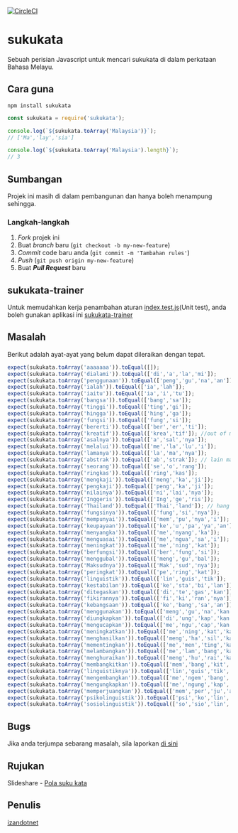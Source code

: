 [![CircleCI](https://circleci.com/gh/izandotnet/sukukata.svg?style=svg)](https://circleci.com/gh/izandotnet/sukukata)

# <b>sukukata</b>
Sebuah perisian Javascript untuk mencari sukukata di dalam perkataan Bahasa Melayu.

## Cara guna
```
npm install sukukata
```
```javascript
const sukukata = require('sukukata');

console.log(`${sukukata.toArray('Malaysia')}`);
// ['Ma','lay','sia']

console.log(`${sukukata.toArray('Malaysia').length}`);
// 3
```
## Sumbangan
Projek ini masih di dalam pembangunan dan hanya boleh menampung sehingga.
<br />

### Langkah-langkah
1. *Fork* projek ini
2. Buat *branch* baru (`git checkout -b my-new-feature`)
3. *Commit* code baru anda (`git commit -m 'Tambahan rules'`)
4. *Push* (`git push origin my-new-feature`)
5. Buat ***Pull Request*** baru

## sukukata-trainer
Untuk memudahkan kerja penambahan aturan [index.test.js](https://github.com/izandotnet/sukukata/blob/master/__tests__/index.test.js)(Unit test), anda boleh gunakan aplikasi ini [sukukata-trainer](https://github.com/izandotnet/sukukata-trainer)

## Masalah
Berikut adalah ayat-ayat yang belum dapat dileraikan dengan tepat.
```javascript
expect(sukukata.toArray('aaaaaaa')).toEqual([]);
expect(sukukata.toArray('dialami')).toEqual(['di','a','la','mi']);
expect(sukukata.toArray('penggunaan')).toEqual(['peng','gu','na','an']);
expect(sukukata.toArray('ialah')).toEqual(['ia','lah']);
expect(sukukata.toArray('iaitu')).toEqual(['ia','i','tu']);
expect(sukukata.toArray('bangsa')).toEqual(['bang','sa']);
expect(sukukata.toArray('tinggi')).toEqual(['ting','gi']);
expect(sukukata.toArray('hingga')).toEqual(['hing','ga']);
expect(sukukata.toArray('fungsi')).toEqual(['fung','si']);
expect(sukukata.toArray('bererti')).toEqual(['ber','er','ti']);
expect(sukukata.toArray('kreatif')).toEqual(['krea','tif']); //out of memory
expect(sukukata.toArray('asalnya')).toEqual(['a','sal','nya']);
expect(sukukata.toArray('melalui')).toEqual(['me','la','lu','i']);
expect(sukukata.toArray('lamanya')).toEqual(['la','ma','nya']);
expect(sukukata.toArray('abstrak')).toEqual(['ab','strak']); // lain macam reply
expect(sukukata.toArray('seorang')).toEqual(['se','o','rang']);
expect(sukukata.toArray('ringkas')).toEqual(['ring','kas']);
expect(sukukata.toArray('mengkaji')).toEqual(['meng','ka','ji']);
expect(sukukata.toArray('pengkaji')).toEqual(['peng','ka','ji']);
expect(sukukata.toArray('nilainya')).toEqual(['ni','lai','nya']);
expect(sukukata.toArray('Inggeris')).toEqual(['Ing','ge','ris']);
expect(sukukata.toArray('Thailand')).toEqual(['Thai','land']); // hang
expect(sukukata.toArray('fungsinya')).toEqual(['fung','si','nya']);
expect(sukukata.toArray('mempunyai')).toEqual(['mem','pu','nya','i']);
expect(sukukata.toArray('keupayaan')).toEqual(['ke','u','pa','ya','an']);
expect(sukukata.toArray('menyangka')).toEqual(['me','nyang','ka']);
expect(sukukata.toArray('menguasai')).toEqual(['me','ngua','sa','i']);
expect(sukukata.toArray('meningkat')).toEqual(['me','ning','kat']);
expect(sukukata.toArray('berfungsi')).toEqual(['ber','fung','si']);
expect(sukukata.toArray('menggubal')).toEqual(['meng','gu','bal']);
expect(sukukata.toArray('Maksudnya')).toEqual(['Mak','sud','nya']);
expect(sukukata.toArray('peringkat')).toEqual(['pe','ring','kat']);
expect(sukukata.toArray('linguistik')).toEqual(['lin','guis','tik']);
expect(sukukata.toArray('kestabilan')).toEqual(['ke','sta','bi','lan']);
expect(sukukata.toArray('ditegaskan')).toEqual(['di','te','gas','kan']);
expect(sukukata.toArray('fikirannya')).toEqual(['fi','ki','ran','nya']);
expect(sukukata.toArray('kebangsaan')).toEqual(['ke','bang','sa','an']);
expect(sukukata.toArray('menggunakan')).toEqual(['meng','gu','na','kan']);
expect(sukukata.toArray('diungkapkan')).toEqual(['di','ung','kap','kan']);
expect(sukukata.toArray('mengucapkan')).toEqual(['me','ngu','cap','kan']);
expect(sukukata.toArray('meningkatkan')).toEqual(['me','ning','kat','kan']);
expect(sukukata.toArray('menghasilkan')).toEqual(['meng','ha','sil','kan']);
expect(sukukata.toArray('mementingkan')).toEqual(['me','men','ting','kan']);
expect(sukukata.toArray('melambangkan')).toEqual(['me','lam','bang','kan']);
expect(sukukata.toArray('menghuraikan')).toEqual(['meng','hu','rai','kan']);
expect(sukukata.toArray('membangkitkan')).toEqual(['mem','bang','kit','kan']);
expect(sukukata.toArray('linguistiknya')).toEqual(['lin','guis','tik','nya']);
expect(sukukata.toArray('mengembangkan')).toEqual(['me','ngem','bang','kan']);
expect(sukukata.toArray('mengungkapkan')).toEqual(['me','ngung','kap','kan']);
expect(sukukata.toArray('memperjuangkan')).toEqual(['mem','per','ju','ang','kan']);
expect(sukukata.toArray('psikolinguistik')).toEqual(['psi','ko','lin','guis','tik']);
expect(sukukata.toArray('sosiolinguistik')).toEqual(['so','sio','lin','guis','tik']);
```

## Bugs
Jika anda terjumpa sebarang masalah, sila laporkan [di sini](https://github.com/izandotnet/sukukata/issues/new)

## Rujukan
Slideshare - [Pola suku kata](https://www.slideshare.net/bingguts/senarai-gabungan-bunyi-kata-pola-suku-kata)

## Penulis
[izandotnet](https://github.com/izandotnet)
